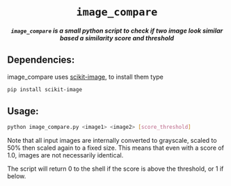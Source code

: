 <div align="center">

# `image_compare`
<p>
<h5><code>image_compare</code> is a small python script to check if two
image look similar based a similarity score and threshold</h5>
</p>
</div>

## Dependencies:
image_compare uses [scikit-image](https://github.com/scikit-image/scikit-image), to install them type
```bash
pip install scikit-image
```
## Usage:
```bash
python image_compare.py <image1> <image2> [score_threshold]
```

Note that all input images are internally converted to grayscale, scaled to 50% then scaled again
 to a fixed size. This means that even with a score of 1.0, images are not necessarily identical.

The script will return 0 to the shell if the score is above the threshold, or 1 if below.

